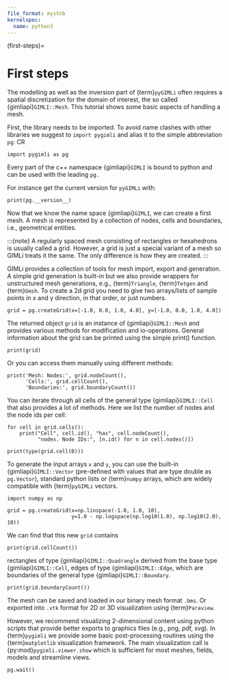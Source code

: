 ```yaml
---
file_format: mystnb
kernelspec:
  name: python3
---
```


(first-steps)=
# First steps

The modelling as well as the inversion part of {term}`pyGIMLi` often requires a
spatial discretization for the domain of interest, the so called
{gimliapi}`GIMLI::Mesh`.
This tutorial shows some basic aspects of handling a mesh.

First, the library needs to be imported.
To avoid name clashes with other libraries we suggest to `import pygimli` and
alias it to the simple abbreviation `pg`: CR

```{code-cell} ipython3
import pygimli as pg
```

Every part of the c++ namespace {gimliapi}`GIMLI` is bound to python and can
be used with the leading `pg.`

For instance get the current version for `pyGIMLi` with:

```{code-cell} ipython3
print(pg.__version__)
```

Now that we know the name space {gimliapi}`GIMLI`, we can create a first mesh.
A mesh is represented by a collection of nodes, cells and boundaries,
i.e., geometrical entities.

:::{note}
A regularly spaced mesh consisting of rectangles or hexahedrons is
usually called a grid. However, a grid is just a special variant of a mesh
so GIMLi treats it the same. The only difference is how they are created.
:::

GIMLi provides a collection of tools for mesh import, export and generation.
A simple grid generation is built-in but we also provide wrappers for
unstructured mesh generations, e.g., {term}`Triangle`, {term}`Tetgen` and
{term}`Gmsh`. To create a 2d grid you need to give two arrays/lists of sample points
in x and y direction, in that order, or just numbers.

```{code-cell} ipython3
grid = pg.createGrid(x=[-1.0, 0.0, 1.0, 4.0], y=[-1.0, 0.0, 1.0, 4.0])
```

The returned object `grid` is an instance of {gimliapi}`GIMLI::Mesh` and
provides various methods for modification and io-operations. General
information about the grid can be printed using the simple print() function.

```{code-cell} ipython3
print(grid)
```
Or you can access them manually using different methods:

```{code-cell} ipython3
print('Mesh: Nodes:', grid.nodeCount(),
      'Cells:', grid.cellCount(),
      'Boundaries:', grid.boundaryCount())
```
You can iterate through all cells of the general type {gimliapi}`GIMLI::Cell`
that also provides a lot of methods. Here we list the number of nodes and the
node ids per cell:

```{code-cell} ipython3
for cell in grid.cells():
    print("Cell", cell.id(), "has", cell.nodeCount(),
          "nodes. Node IDs:", [n.id() for n in cell.nodes()])

print(type(grid.cell(0)))
```

To generate the input arrays `x` and `y`, you can use the
built-in {gimliapi}`GIMLI::Vector` (pre-defined with values that are type double as
`pg.Vector`), standard python lists or {term}`numpy` arrays,
which are widely compatible with {term}`pyGIMLi` vectors.

```{code-cell} ipython3
import numpy as np

grid = pg.createGrid(x=np.linspace(-1.0, 1.0, 10),
                     y=1.0 - np.logspace(np.log10(1.0), np.log10(2.0), 10))
```

We can find that this new `grid` contains

```{code-cell} ipython3
print(grid.cellCount())
```
rectangles of type {gimliapi}`GIMLI::Quadrangle` derived from the
base type {gimliapi}`GIMLI::Cell`, edges of type {gimliapi}`GIMLI::Edge`,
which are boundaries of the general type {gimliapi}`GIMLI::Boundary`.

```{code-cell} ipython3
print(grid.boundaryCount())
```

The mesh can be saved and loaded in our binary mesh format `.bms`.
Or exported into `.vtk` format for 2D or 3D visualization using
{term}`Paraview`.

However, we recommend visualizing 2-dimensional content using python scripts
that provide better exports to graphics files (e.g., png, pdf, svg).
In {term}`pygimli` we provide some basic post-processing routines using
the {term}`matplotlib` visualization framework. The main visualization call
is {py:mod}`pygimli.viewer.show` which is sufficient for most meshes,
fields, models and streamline views.


```{code-cell} ipython3
pg.wait()
```